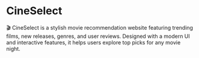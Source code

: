 # CineSelect
🎬 CineSelect is a stylish movie recommendation website featuring trending films, new releases, genres, and user reviews. Designed with a modern UI and interactive features, it helps users explore top picks for any movie night.
